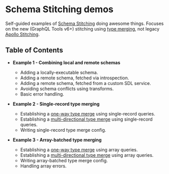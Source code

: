 # Schema Stitching demos

Self-guided examples of [Schema Stitching](https://www.graphql-tools.com/docs/stitch-combining-schemas) doing awesome things. Focuses on the new (GraphQL Tools v6+) stitching using [type merging](https://www.graphql-tools.com/docs/stitch-type-merging), not legacy [Apollo Stitching](https://www.apollographql.com/docs/federation/migrating-from-stitching/).

## Table of Contents

- **Example 1 - Combining local and remote schemas**

  - Adding a locally-executable schema.
  - Adding a remote schema, fetched via introspection.
  - Adding a remote schema, fetched from a custom SDL service.
  - Avoiding schema conflicts using transforms.
  - Basic error handling.

- **Example 2 - Single-record type merging**

  - Establishing a [one-way type merge](https://www.graphql-tools.com/docs/stitch-type-merging#unidirectional-merges) using single-record queries.
  - Establishing a [multi-directional type merge](https://www.graphql-tools.com/docs/stitch-type-merging#basic-example) using single-record queries.
  - Writing single-record type merge config.

- **Example 3 - Array-batched type merging**

  - Establishing a [one-way type merge](https://www.graphql-tools.com/docs/stitch-type-merging#unidirectional-merges) using array queries.
  - Establishing a [multi-directional type merge](https://www.graphql-tools.com/docs/stitch-type-merging#basic-example) using array queries.
  - Writing array-batched type merge config.
  - Handling array errors.
